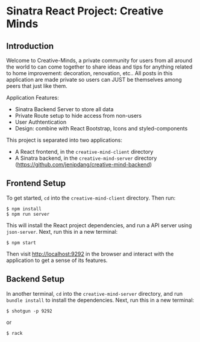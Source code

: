 # Sinatra React Project: Creative Minds


## Introduction
Welcome to Creative-Minds, a private community for users from all around the world to can come together to share ideas and tips for anything related to home improvement: decoration, renovation, etc.. All posts in this application are made private so users can JUST be themselves among peers that just like them. 

Application Features:
- Sinatra Backend Server to store all data
- Private Route setup to hide access from non-users
- User Authtentication
- Design: combine with React Bootstrap, Icons and styled-components

This project is separated into two applications:

- A React frontend, in the `creative-mind-client` directory
- A Sinatra backend, in the `creative-mind-server` directory
(https://github.com/jenipdang/creative-mind-backend)

## Frontend Setup

To get started, `cd` into the `creative-mind-client` directory. Then run:

```console
$ npm install
$ npm run server
```

This will install the React project dependencies, and run a API server
using `json-server`. Next, run this in a new terminal:

```console
$ npm start
```

Then visit [http://localhost:9292](http://localhost:9292) in the browser and
interact with the application to get a sense of its features.


## Backend Setup

In another terminal, `cd` into the `creative-mind-server` directory, and run
`bundle install` to install the dependencies.
Next, run this in a new terminal:

```console
$ shotgun -p 9292
```

or 

```console
$ rack